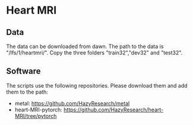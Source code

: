 # Heart MRI 
## Data
The data can be downloaded from dawn. The path to the data is "/lfs/1/heartmri/". Copy the three folders "train32","dev32" and "test32".

## Software
The scripts use the following repositories. Please download them and add them to the path: 
- metal: https://github.com/HazyResearch/metal
- heart-MRI-pytorch: https://github.com/HazyResearch/heart-MRI/tree/pytorch

